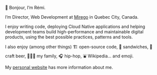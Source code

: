 👋 Bonjour, I’m Rémi.

I’m Director, Web Development at [Mirego](https://www.mirego.com/en) in Quebec City, Canada.

I enjoy writing code, deploying Cloud Native applications and helping development teams build high-performance and maintainable digital products, using the best possible practices, patterns and tools.

I also enjoy (among other things) 🏗 open-source code, 🥪 sandwiches, 🍺 craft beer, 👨‍👩‍👧 my family, 🎧 hip-hop, ⛲ Wikipedia… and emoji.

My [personal website](https://exomel.com/en) has more information about me.
